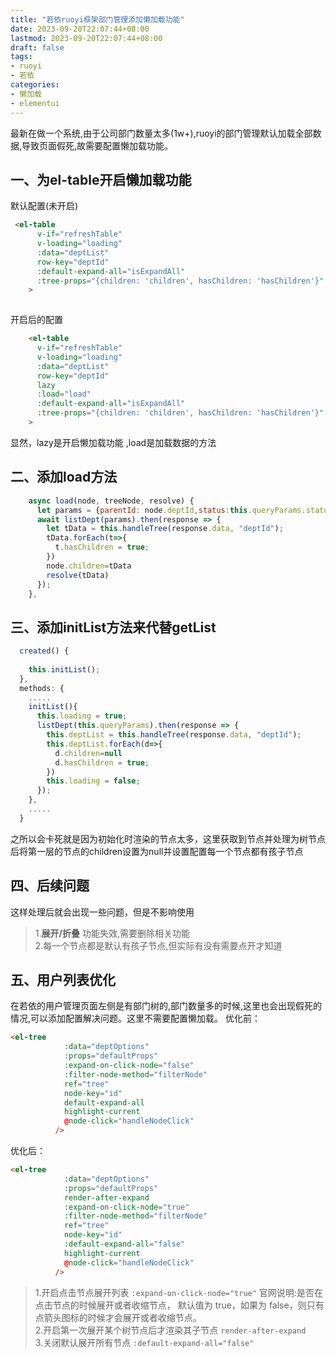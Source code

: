 ```yaml
---
title: "若依ruoyi框架部门管理添加懒加载功能"
date: 2023-09-20T22:07:44+08:00
lastmod: 2023-09-20T22:07:44+08:00
draft: false
tags:
- ruoyi
- 若依
categories:
- 懒加载
- elementui
---
```


最新在做一个系统,由于公司部门数量太多(1w+),ruoyi的部门管理默认加载全部数据,导致页面假死,故需要配置懒加载功能。

<!--more-->

## 一、为el-table开启懒加载功能
默认配置(未开启)
```html
 <el-table
      v-if="refreshTable"
      v-loading="loading"
      :data="deptList"
      row-key="deptId"
      :default-expand-all="isExpandAll"
      :tree-props="{children: 'children', hasChildren: 'hasChildren'}"
    >
    
```

开启后的配置
```html
    <el-table
      v-if="refreshTable"
      v-loading="loading"
      :data="deptList"
      row-key="deptId"
      lazy
      :load="load"
      :default-expand-all="isExpandAll"
      :tree-props="{children: 'children', hasChildren: 'hasChildren'}"
    >

```

显然，lazy是开启懒加载功能 ,load是加载数据的方法

## 二、添加load方法
```js
    async load(node, treeNode, resolve) {
      let params = {parentId: node.deptId,status:this.queryParams.status}
      await listDept(params).then(response => {
        let tData = this.handleTree(response.data, "deptId");
        tData.forEach(t=>{
          t.hasChildren = true; 
        })
        node.children=tData
        resolve(tData)
      });
    },

```

## 三、添加initList方法来代替getList
```js
  created() {
    
    this.initList();
  },
  methods: {
    .....
    initList(){
      this.loading = true;
      listDept(this.queryParams).then(response => {
        this.deptList = this.handleTree(response.data, "deptId");
        this.deptList.forEach(d=>{
          d.children=null
          d.hasChildren = true;
        })
        this.loading = false;
      });
    },
    .....
  }
```
之所以会卡死就是因为初始化时渲染的节点太多，这里获取到节点并处理为树节点后将第一层的节点的children设置为null并设置配置每一个节点都有孩子节点

## 四、后续问题

这样处理后就会出现一些问题，但是不影响使用
> 1.**展开/折叠** 功能失效,需要删除相关功能  
> 2.每一个节点都是默认有孩子节点,但实际有没有需要点开才知道


## 五、用户列表优化
在若依的用户管理页面左侧是有部门树的,部门数量多的时候,这里也会出现假死的情况,可以添加配置解决问题。这里不需要配置懒加载。
优化前：
```html
<el-tree
            :data="deptOptions"
            :props="defaultProps"
            :expand-on-click-node="false"
            :filter-node-method="filterNode"
            ref="tree"
            node-key="id"
            default-expand-all
            highlight-current
            @node-click="handleNodeClick"
          />
```
优化后：
```html
<el-tree
            :data="deptOptions"
            :props="defaultProps"
            render-after-expand
            :expand-on-click-node="true"
            :filter-node-method="filterNode"
            ref="tree"
            node-key="id"
            :default-expand-all="false"
            highlight-current
            @node-click="handleNodeClick"
          />
```

> 1.开启点击节点展开列表 `:expand-on-click-node="true"`  官网说明:是否在点击节点的时候展开或者收缩节点， 默认值为 true，如果为 false，则只有点箭头图标的时候才会展开或者收缩节点。  
> 2.开启第一次展开某个树节点后才渲染其子节点 `render-after-expand`  
> 3.关闭默认展开所有节点 `:default-expand-all="false"`